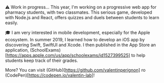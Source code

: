 &#x26A0;&#xFE0F; Work in progress... This year, I'm working on a
progressive web app for pharmacy students, with two classmates. This
serious game, developed with Node.js and React, offers quizzes and
duels between students to learn easily.

&#x1F393; I am very interested in mobile development, especially for
the Apple ecosystem. In summer 2019, I learned how to develop an iOS
app by discovering Swift, SwiftUI and Xcode. I then published in the
App Store an application,
(SchoolExams)[https://apps.apple.com/us/app/schoolexams/id1527399525]
to help students keep track of their grades.

More? You can visit
(GitHub)[https://github.com/valentinperignon] ro
(CodePen)[https://codepen.io/valentin-lab]!